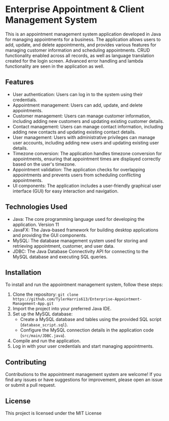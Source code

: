 # Enterprise Appointment & Client Management System

This is an appointment management system application developed in Java for managing appointments for a business. The application allows users to add, update, and delete appointments, and provides various features for managing customer information and scheduling appointments. CRUD functionality enabled across all records, as well as language translation created for the login screen. Advanced error handling and lambda functionality are seen in the application as well.

## Features

- User authentication: Users can log in to the system using their credentials.
- Appointment management: Users can add, update, and delete appointments.
- Customer management: Users can manage customer information, including adding new customers and updating existing customer details.
- Contact management: Users can manage contact information, including adding new contacts and updating existing contact details.
- User management: Users with administrative privileges can manage user accounts, including adding new users and updating existing user details.
- Timezone conversion: The application handles timezone conversion for appointments, ensuring that appointment times are displayed correctly based on the user's timezone.
- Appointment validation: The application checks for overlapping appointments and prevents users from scheduling conflicting appointments.
- UI components: The application includes a user-friendly graphical user interface (GUI) for easy interaction and navigation.

## Technologies Used

- Java: The core programming language used for developing the application. Version 11
- JavaFX: The Java-based framework for building desktop applications and providing the GUI components.
- MySQL: The database management system used for storing and retrieving appointment, customer, and user data.
- JDBC: The Java Database Connectivity API for connecting to the MySQL database and executing SQL queries.

## Installation

To install and run the appointment management system, follow these steps:

1. Clone the repository: `git clone https://github.com/TylerHarris613/Enterprise-Appointment-Management-App.git`
2. Import the project into your preferred Java IDE.
3. Set up the MySQL database:
   - Create a MySQL database and tables using the provided SQL script (`database_script.sql`).
   - Configure the MySQL connection details in the application code (`src/main/JDBC.java`).
4. Compile and run the application.
5. Log in with your user credentials and start managing appointments.

## Contributing

Contributions to the appointment management system are welcome! If you find any issues or have suggestions for improvement, please open an issue or submit a pull request. 

## License

This project is licensed under the MIT License
